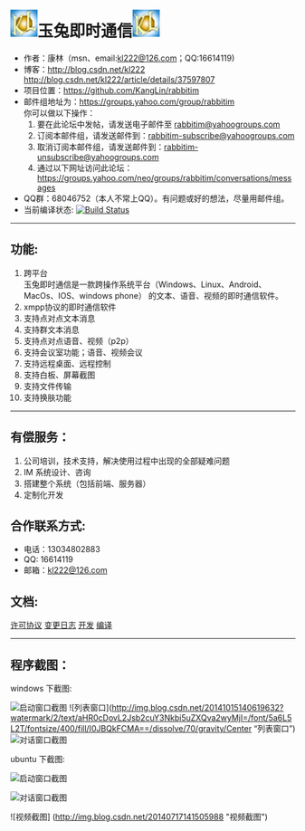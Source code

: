 ![Logon](Resource/png/AppIcon.png)玉兔即时通信![Logon](Resource/png/AppIcon.png)
=============================================================================

* 作者：康林（msn、email:kl222@126.com；QQ:16614119)
* 博客：http://blog.csdn.net/kl222  
    http://blog.csdn.net/kl222/article/details/37597807  
* 项目位置：https://github.com/KangLin/rabbitim  
* 邮件组地址为：https://groups.yahoo.com/group/rabbitim  
    你可以做以下操作：  
    1. 要在此论坛中发帖，请发送电子邮件至 rabbitim@yahoogroups.com
    2. 订阅本邮件组，请发送邮件到：rabbitim-subscribe@yahoogroups.com
    3. 取消订阅本邮件组，请发送邮件到：rabbitim-unsubscribe@yahoogroups.com
    4. 通过以下网址访问此论坛：https://groups.yahoo.com/neo/groups/rabbitim/conversations/messages
* QQ群：68046752（本人不常上QQ）。有问题或好的想法，尽量用邮件组。
* 当前编译状态: [![Build Status](https://travis-ci.org/KangLin/rabbitim.png)](https://travis-ci.org/KangLin/rabbitim)

- - - - - - - - - - - - - - - - - - - - - - - - - - - - - - - - - - - - - - - - - -

功能:
-----

1. 跨平台  
    玉兔即时通信是一款跨操作系统平台（Windows、Linux、Android、MacOs、IOS、windows phone）
的文本、语音、视频的即时通信软件。
2. xmpp协议的即时通信软件
3. 支持点对点文本消息
4. 支持群文本消息
5. 支持点对点语音、视频（p2p）
6. 支持会议室功能；语音、视频会议
7. 支持远程桌面、远程控制
8. 支持白板、屏幕截图
9. 支持文件传输
10. 支持换肤功能

- - - - - - - - - - - - - - - - - - - - - - - - - - - - - - - - - - - - - - - - - -

有偿服务：
--------
1. 公司培训，技术支持，解决使用过程中出现的全部疑难问题
2. IM 系统设计、咨询
3. 搭建整个系统（包括前端、服务器）
4. 定制化开发

合作联系方式:
-----------
* 电话：13034802883
* QQ: 16614119
* 邮箱：kl222@126.com

文档:
----

[许可协议](License.md)
[变更日志](ChangeLog.md)
[开发](./docs/develop.md)
[编译](./docs/INSTALL.md)

- - - - - - - - - - - - - - - - - - - - - - - - - - - - - - - - - - - - - - - - - -

程序截图：
--------

windows 下截图:

![启动窗口截图](http://img.blog.csdn.net/20141015140459604?watermark/2/text/aHR0cDovL2Jsb2cuY3Nkbi5uZXQva2wyMjI=/font/5a6L5L2T/fontsize/400/fill/I0JBQkFCMA==/dissolve/70/gravity/Center "启动窗口截图")
![列表窗口](http://img.blog.csdn.net/20141015140619632?watermark/2/text/aHR0cDovL2Jsb2cuY3Nkbi5uZXQva2wyMjI=/font/5a6L5L2T/fontsize/400/fill/I0JBQkFCMA==/dissolve/70/gravity/Center “列表窗口”)
![对话窗口截图](http://img.blog.csdn.net/20141015141036908?watermark/2/text/aHR0cDovL2Jsb2cuY3Nkbi5uZXQva2wyMjI=/font/5a6L5L2T/fontsize/400/fill/I0JBQkFCMA==/dissolve/70/gravity/Center "对话窗口截图")

ubuntu 下截图:

![启动窗口截图](http://img.blog.csdn.net/20141029143200551?watermark/2/text/aHR0cDovL2Jsb2cuY3Nkbi5uZXQva2wyMjI=/font/5a6L5L2T/fontsize/400/fill/I0JBQkFCMA==/dissolve/70/gravity/SouthEast "启动窗口截图")

![对话窗口截图](http://img.blog.csdn.net/20141029143326015?watermark/2/text/aHR0cDovL2Jsb2cuY3Nkbi5uZXQva2wyMjI=/font/5a6L5L2T/fontsize/400/fill/I0JBQkFCMA==/dissolve/70/gravity/SouthEast "对话窗口截图")

![视频截图] (http://img.blog.csdn.net/20140717141505988 "视频截图")


